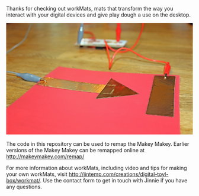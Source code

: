 Thanks for checking out workMats, mats that transform the way you interact with your digital devices and give play dough a use on the desktop.

![workmatformfiller.jpg](./assets/workmatformfiller.jpg)


The code in this repository can be used to remap the Makey Makey. Earlier versions of the Makey Makey can be remapped online at http://makeymakey.com/remap/

For more information about workMats, including video and tips for making your own workMats, visit http://jintemp.com/creations/digital-toyl-box/workmat/. Use the contact form to get in touch with Jinnie if you have any questions.